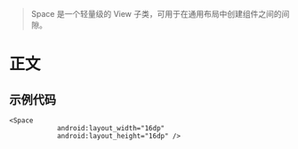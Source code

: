 > Space 是一个轻量级的 View 子类，可用于在通用布局中创建组件之间的间隙。
# 正文
## 示例代码
```aidl
<Space
            android:layout_width="16dp"
            android:layout_height="16dp" />
```